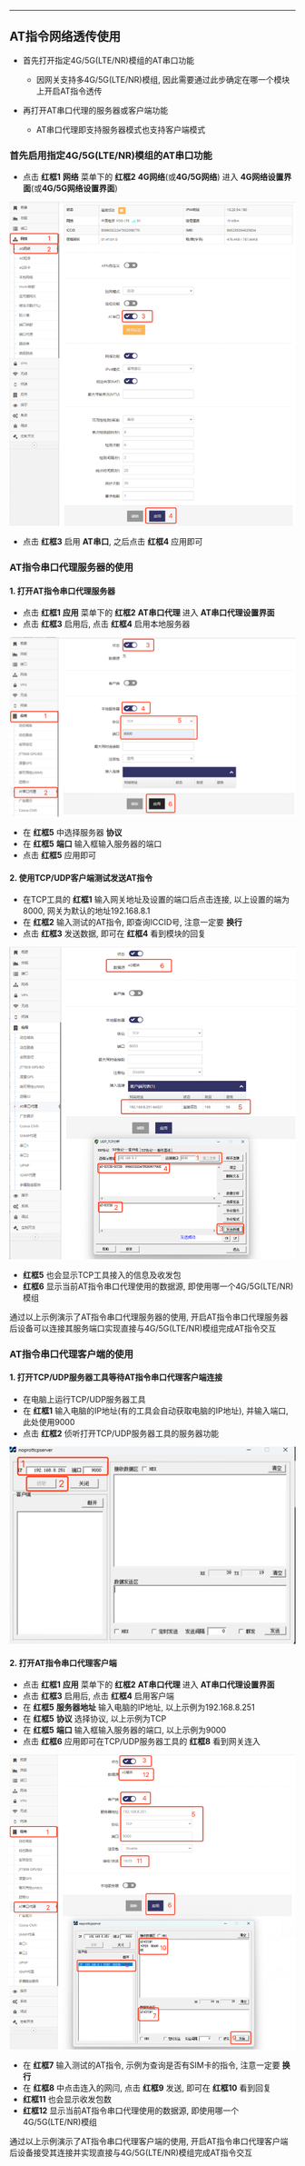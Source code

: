 ***


## AT指令网络透传使用

- 首先打开指定4G/5G(LTE/NR)模组的AT串口功能   
    - 因网关支持多4G/5G(LTE/NR)模组, 因此需要通过此步确定在哪一个模块上开启AT指令透传   

- 再打开AT串口代理的服务器或客户端功能   
    - AT串口代理即支持服务器模式也支持客户端模式   

### 首先启用指定4G/5G(LTE/NR)模组的AT串口功能

- 点击 **红框1** **网络** 菜单下的 **红框2** **4G网络**(或**4G/5G网络**) 进入 **4G网络设置界面**(或**4G/5G网络设置界面**)

![avatar](./lte_atport_cn.jpg) 

- 点击 **红框3** 启用 **AT串口**, 之后点击 **红框4** 应用即可

### AT指令串口代理服务器的使用

#### 1. 打开AT指令串口代理服务器

- 点击 **红框1** **应用** 菜单下的 **红框2** **AT串口代理** 进入 **AT串口代理设置界面**   
- 点击 **红框3** 启用后, 点击 **红框4** 启用本地服务器   

![avatar](./lte_atport_server_cn.jpg)   

- 在 **红框5** 中选择服务器 **协议**  
- 在 **红框5** **端口** 输入框输入服务器的端口    
- 点击 **红框5** 应用即可

#### 2. 使用TCP/UDP客户端测试发送AT指令   

- 在TCP工具的 **红框1** 输入网关地址及设置的端口后点击连接, 以上设置的端为8000, 网关为默认的地址192.168.8.1
- 在 **红框2** 输入测试的AT指令, 即查询ICCID号, 注意一定要 **换行**      
- 点击 **红框3** 发送数据, 即可在 **红框4** 看到模块的回复   

![avatar](./lte_atport_servertest_cn.jpg)   

- **红框5** 也会显示TCP工具接入的信息及收发包   
- **红框6** 显示当前AT指令串口代理使用的数据源, 即使用哪一个4G/5G(LTE/NR)模组   

通过以上示例演示了AT指令串口代理服务器的使用, 开启AT指令串口代理服务器后设备可以连接其服务端口实现直接与4G/5G(LTE/NR)模组完成AT指令交互   

### AT指令串口代理客户端的使用

#### 1. 打开TCP/UDP服务器工具等待AT指令串口代理客户端连接

- 在电脑上运行TCP/UDP服务器工具
- 在 **红框1** 输入电脑的IP地址(有的工具会自动获取电脑的IP地址), 并输入端口, 此处使用9000  
- 点击 **红框2** 侦听打开TCP/UDP服务器工具的服务器功能  

![avatar](./lte_atport_clientopen_cn.jpg)   

#### 2. 打开AT指令串口代理客户端   

- 点击 **红框1** **应用** 菜单下的 **红框2** **AT串口代理** 进入 **AT串口代理设置界面**   
- 点击 **红框3** 启用后, 点击 **红框4** 启用客户端   
- 在 **红框5** **服务器地址** 输入电脑的IP地址, 以上示例为192.168.8.251  
- 在 **红框5** **协议** 选择协议, 以上示例为TCP   
- 在 **红框5** **端口** 输入框输入服务器的端口, 以上示例为9000    
- 点击 **红框6** 应用即可在TCP/UDP服务器工具的 **红框8** 看到网关连入

![avatar](./lte_atport_clienttest_cn.jpg)   

- 在 **红框7** 输入测试的AT指令, 示例为查询是否有SIM卡的指令, 注意一定要 **换行**      
- 在 **红框8** 中点击连入的网闫, 点击 **红框9** 发送, 即可在 **红框10** 看到回复   
- **红框11** 也会显示收发包数      
- **红框12** 显示当前AT指令串口代理使用的数据源, 即使用哪一个4G/5G(LTE/NR)模组   

通过以上示例演示了AT指令串口代理客户端的使用, 开启AT指令串口代理客户端后设备接受其连接并实现直接与4G/5G(LTE/NR)模组完成AT指令交互   

